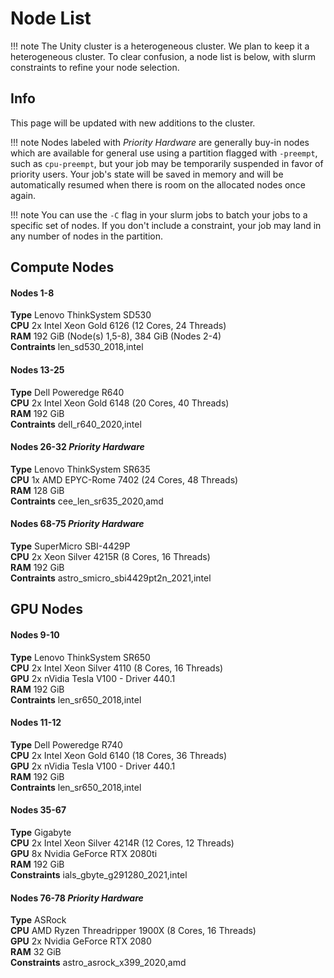 # Node List #
!!! note
    The Unity cluster is a heterogeneous cluster. We plan to keep it a heterogeneous cluster. To clear confusion, a node list is below, with slurm constraints to refine your node selection.

## Info ##
This page will be updated with new additions to the cluster.

!!! note
    Nodes labeled with *Priority Hardware* are generally buy-in nodes which are available for general use using a partition flagged with `-preempt`, such as `cpu-preempt`, but your job may be temporarily suspended in favor of priority users. Your job's state will be saved in memory and will be automatically resumed when there is room on the allocated nodes once again.

!!! note
    You can use the `-C` flag in your slurm jobs to batch your jobs to a specific set of nodes. If you don't include a constraint, your job may land in any number of nodes in the partition.

## Compute Nodes ##
#### Nodes 1-8 ####
**Type** Lenovo ThinkSystem SD530  
**CPU** 2x Intel Xeon Gold 6126 (12 Cores, 24 Threads)  
**RAM** 192 GiB (Node(s) 1,5-8), 384 GiB (Nodes 2-4)  
**Contraints** len_sd530_2018,intel

#### Nodes 13-25 ####
**Type** Dell Poweredge R640  
**CPU** 2x Intel Xeon Gold 6148 (20 Cores, 40 Threads)  
**RAM** 192 GiB  
**Contraints** dell_r640_2020,intel

#### Nodes 26-32 *Priority Hardware* ####
**Type** Lenovo ThinkSystem SR635  
**CPU** 1x AMD EPYC-Rome 7402 (24 Cores, 48 Threads)  
**RAM** 128 GiB  
**Contraints** cee_len_sr635_2020,amd

#### Nodes 68-75 *Priority Hardware* ####
**Type** SuperMicro SBI-4429P  
**CPU** 2x Xeon Silver 4215R (8 Cores, 16 Threads)  
**RAM** 192 GiB  
**Contraints** astro_smicro_sbi4429pt2n_2021,intel

## GPU Nodes ##
#### Nodes 9-10 ####
**Type** Lenovo ThinkSystem SR650  
**CPU** 2x Intel Xeon Silver 4110 (8 Cores, 16 Threads)  
**GPU** 2x nVidia Tesla V100 - Driver 440.1  
**RAM** 192 GiB  
**Contraints** len_sr650_2018,intel

#### Nodes 11-12 ####
**Type** Dell Poweredge R740  
**CPU** 2x Intel Xeon Gold 6140 (18 Cores, 36 Threads)  
**GPU** 2x nVidia Tesla V100 - Driver 440.1  
**RAM** 192 GiB  
**Contraints** len_sr650_2018,intel

#### Nodes 35-67 ####
**Type** Gigabyte  
**CPU** 2x Intel Xeon Silver 4214R (12 Cores, 12 Threads)  
**GPU** 8x Nvidia GeForce RTX 2080ti  
**RAM** 192 GiB  
**Constraints** ials_gbyte_g291280_2021,intel  

#### Nodes 76-78 *Priority Hardware* ####
**Type** ASRock  
**CPU** AMD Ryzen Threadripper 1900X (8 Cores, 16 Threads)  
**GPU** 2x Nvidia GeForce RTX 2080  
**RAM** 32 GiB  
**Constraints** astro_asrock_x399_2020,amd  
